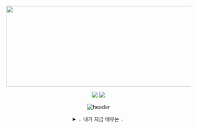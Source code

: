 <p align="center">
<img src=https://github.com/jeongahn/jeongahn/assets/54920329/7127f384-c77b-47a6-aaa9-5de4d4d7e983 width=650 height=220>
</p>

<div align="center">

<img src="https://capsule-render.vercel.app/api?type=waving&color=%23000000&height=200&section=header" />


<a href="s">
  <img src="https://github-readme-stats.vercel.app/api/top-langs/?username=suyamg&exclude_repo=dkssud8150.github.io&layout=compact&theme=tokyonight" />
</a>

![header](https://capsule-render.vercel.app/api?type=waving&color=gradient&height=120&animation=fadeIn&section=footer&text=🚗🚘🚛&fontAlign=70)


<details>
<summary>
  <img src="https://raw.githubusercontent.com/Tarikul-Islam-Anik/Animated-Fluent-Emojis/master/Emojis/Hand%20gestures/Eyes.png" alt="Eyes" width="2%" /> 내가 지금 배우는 
  <img src="https://raw.githubusercontent.com/Tarikul-Islam-Anik/Animated-Fluent-Emojis/master/Emojis/Hand%20gestures/Eyes.png" alt="Eyes" width="2%" />
</summary>
   <br>
  
<img src="https://img.shields.io/badge/C++-00599C?style=for-the-badge&logo=cplusplus&logoColor=white"/> &nbsp; <img src="https://img.shields.io/badge/Java-007396?style=for-the-badge&logo=Java&logoColor=white"/> &nbsp;  <img src="https://img.shields.io/badge/Python-3766AB?style=for-the-badge&logo=Python&logoColor=white"/> &nbsp;

</details>

